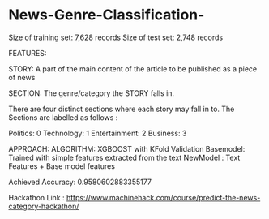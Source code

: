 # News-Genre-Classification-
Size of training set: 7,628 records
Size of test set: 2,748 records

FEATURES:

STORY:  A part of the main content of the article to be published as a piece of news

SECTION: The genre/category the STORY falls in.

There are four distinct sections where each story may fall in to. The Sections are labelled as follows :

Politics: 0
Technology: 1
Entertainment: 2
Business: 3

APPROACH:
ALGORITHM: XGBOOST with KFold Validation
Basemodel: Trained with simple features extracted from the text
NewModel : Text Features + Base model features

Achieved Accuracy: 0.9580602883355177

Hackathon Link : https://www.machinehack.com/course/predict-the-news-category-hackathon/
